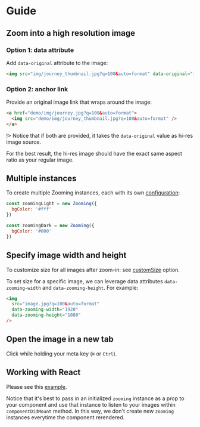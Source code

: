 # Guide

## Zoom into a high resolution image

### Option 1: data attribute

Add `data-original` attribute to the image:

```html
<img src="img/journey_thumbnail.jpg?q=100&auto=format" data-original="img/journey.jpg?q=100&auto=format" />
```

### Option 2: anchor link

Provide an original image link that wraps around the image:

```html
<a href="demo/img/journey.jpg?q=100&auto=format">
  <img src="demo/img/journey_thumbnail.jpg?q=100&auto=format" />
</a>
```

!> Notice that if both are provided, it takes the `data-original` value as hi-res image source. 

For the best result, the hi-res image should have the exact same aspect ratio as your regular image.

## Multiple instances

To create multiple Zooming instances, each with its own [configuration](/configuration):

```js
const zoomingLight = new Zooming({
  bgColor: '#fff'
})

const zoomingDark = new Zooming({
  bgColor: '#000'
})
```

## Specify image width and height

To customize size for all images after zoom-in: see [customSize](/configuration?id=customSize) option.

To set size for a specific image, we can leverage data attributes `data-zooming-width` and `data-zooming-height`. For example:

```html
<img 
  src="image.jpg?q=100&auto=format"
  data-zooming-width="1920" 
  data-zooming-height="1080" 
/>
```

## Open the image in a new tab

Click while holding your meta key (`⌘` or `Ctrl`).

## Working with React

Please see this [example](https://github.com/kingdido999/atogatari/blob/master/client/src/components/ZoomableImage.js).

Notice that it's best to pass in an initialized `zooming` instance as a prop to your component and use that instance to listen to your images within `componentDidMount` method. In this way, we don't create new `zooming` instances everytime the component rerendered.
